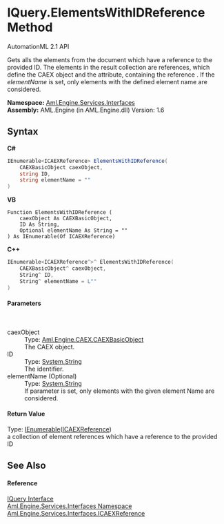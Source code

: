 # IQuery.ElementsWithIDReference Method 
AutomationML 2.1 API 

Gets alls the elements from the document which have a reference to the provided ID. The elements in the result collection are references, which define the CAEX object and the attribute, containing the reference . If the *elementName* is set, only elements with the defined element name are considered.

**Namespace:**&nbsp;<a href="N_Aml_Engine_Services_Interfaces">Aml.Engine.Services.Interfaces</a><br />**Assembly:**&nbsp;AML.Engine (in AML.Engine.dll) Version: 1.6

## Syntax

**C#**<br />
``` C#
IEnumerable<ICAEXReference> ElementsWithIDReference(
	CAEXBasicObject caexObject,
	string ID,
	string elementName = ""
)
```

**VB**<br />
``` VB
Function ElementsWithIDReference ( 
	caexObject As CAEXBasicObject,
	ID As String,
	Optional elementName As String = ""
) As IEnumerable(Of ICAEXReference)
```

**C++**<br />
``` C++
IEnumerable<ICAEXReference^>^ ElementsWithIDReference(
	CAEXBasicObject^ caexObject, 
	String^ ID, 
	String^ elementName = L""
)
```


#### Parameters
&nbsp;<dl><dt>caexObject</dt><dd>Type: <a href="T_Aml_Engine_CAEX_CAEXBasicObject">Aml.Engine.CAEX.CAEXBasicObject</a><br />The CAEX object.</dd><dt>ID</dt><dd>Type: <a href="https://docs.microsoft.com/dotnet/api/system.string" target="_parent" rel="noopener noreferrer">System.String</a><br />The identifier.</dd><dt>elementName (Optional)</dt><dd>Type: <a href="https://docs.microsoft.com/dotnet/api/system.string" target="_parent" rel="noopener noreferrer">System.String</a><br />If parameter is set, only elements with the given element Name are considered.</dd></dl>

#### Return Value
Type: <a href="https://docs.microsoft.com/dotnet/api/system.collections.generic.ienumerable-1" target="_parent" rel="noopener noreferrer">IEnumerable</a>(<a href="T_Aml_Engine_Services_Interfaces_ICAEXReference">ICAEXReference</a>)<br />a collection of element references which have a reference to the provided ID

## See Also


#### Reference
<a href="T_Aml_Engine_Services_Interfaces_IQuery">IQuery Interface</a><br /><a href="N_Aml_Engine_Services_Interfaces">Aml.Engine.Services.Interfaces Namespace</a><br /><a href="T_Aml_Engine_Services_Interfaces_ICAEXReference">Aml.Engine.Services.Interfaces.ICAEXReference</a><br />